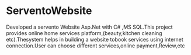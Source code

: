 # ServentoWebsite
 Developed a servento Website Asp.Net with C# ,MS SQL.This project provides online home services platform,(beauty,kitchen cleaning etc).Thesystem helps in building a website tobook services using internet connection.User can choose different services,online payment,Review,etc
